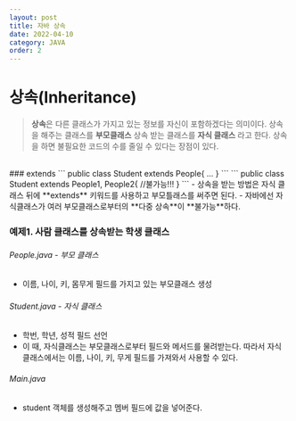 ```yaml
---
layout: post
title: 자바 상속
date: 2022-04-10
category: JAVA
order: 2
---
```


# 상속(Inheritance)

> **상속**은 다른 클래스가 가지고 있는 정보를 자신이 포함하겠다는 의미이다.
> 상속을 해주는 클래스를 **부모클래스** 상속 받는 클래스를 **자식 클래스** 라고 한다.
> 상속을 하면 불필요한 코드의 수를 줄일 수 있다는 장점이 있다.

<br>
### extends
```
public class Student extends People{
    ...
}
```
```
public class Student extends People1, People2{
    //불가능!!!
}
```
- 상속을 받는 방법은 자식 클래스 뒤에 **extends** 키워드를 사용하고 부모틀래스를 써주면 된다.
- 자바에선 자식클래스가 여러 부모클래스로부터의  **다중 상속**이 **불가능**하다.

### 예제1. 사람 클래스를 상속받는 학생 클래스

###### People.java - 부모 클래스

<script src="https://gist.github.com/handyejin/a3ccad74b17d2fe2f703e62e69ca362e.js"></script>

- 이름, 나이, 키, 몸무게 필드를 가지고 있는 부모클래스 생성

###### Student.java - 자식 클래스

<script src="https://gist.github.com/handyejin/45ea1f8431d1bbc5f8981b159ce3682a.js"></script>

- 학번, 학년, 성적 필드 선언
- 이 때, 자식클래스는 부모클래스로부터 필드와 메서드를 물려받는다. 따라서 자식 클래스에서는 이름, 나이, 키, 무게 필드를 가져와서 사용할 수 있다.

###### Main.java

<script src="https://gist.github.com/handyejin/ddd0232861034ef60a5d6a5d18a95b98.js"></script>

- student 객체를 생성해주고 멤버 필드에 값을 넣어준다.
